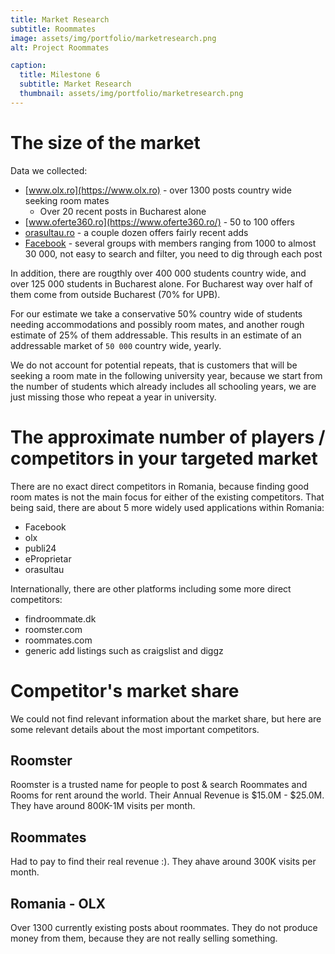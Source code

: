 ```yaml
---
title: Market Research
subtitle: Roommates
image: assets/img/portfolio/marketresearch.png
alt: Project Roommates

caption:
  title: Milestone 6
  subtitle: Market Research
  thumbnail: assets/img/portfolio/marketresearch.png
---
```


# The size of the market
Data we collected:
* [www.olx.ro](https://www.olx.ro) - over 1300 posts country wide seeking room mates
  * Over 20 recent posts in Bucharest alone
* [www.oferte360.ro](https://www.oferte360.ro/) - 50 to 100 offers
* [orasultau.ro](https://orasultau.ro/) - a couple dozen offers fairly recent adds
* [Facebook](https://www.facebook.com/) - several groups with members ranging from 1000 to almost 30 000, not easy to search and filter, you need to dig through each post

In addition, there are rougthly over 400 000 students country wide, and over 125 000 students in Bucharest alone. For Bucharest way over half of them come from outside Bucharest (70% for UPB).

For our estimate we take a conservative 50% country wide of students needing accommodations and possibly room mates, and another rough estimate of 25% of them addressable. This results in an estimate of an addressable market of `50 000` country wide, yearly.

We do not account for potential repeats, that is customers that will be seeking a room mate in the following university year, because we start from the number of students which already includes all schooling years, we are just missing those who repeat a year in university.

# The approximate number of players / competitors in your targeted market
There are no exact direct competitors in Romania, because finding good room mates is not the main focus for either of the existing competitors. 
That being said, there are about 5 more widely used applications within Romania:
* Facebook
* olx
* publi24
* eProprietar
* orasultau

Internationally, there are other platforms including some more direct competitors:
* findroommate.dk
* roomster.com
* roommates.com
* generic add listings such as craigslist and diggz

# Competitor's market share

We could not find relevant information about the market share, but here are some relevant details about the most important competitors.

## Roomster
Roomster is a trusted name for people to post & search Roommates and Rooms for rent around the world.
Their Annual Revenue is $15.0M - $25.0M. They have around 800K-1M visits per month.

## Roommates
Had to pay to find their real revenue :). They ahave around 300K visits per month.

## Romania - OLX
Over 1300 currently existing posts about roommates. They do not produce money from them, because they are not really selling something.
